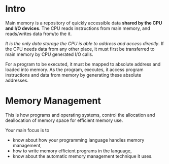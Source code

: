 # Intro

Main memory is a repository of quickly accessible data **shared by the CPU and I/O devices**. The CPU reads instructions from main memory, and reads/writes data from/to the it.

_It is the only data storage the CPU is able to address and access directly_. If the CPU needs data from any other place, it must first be transferred to main memory by CPU generated I/O calls.

For a program to be executed, it must be mapped to absolute address and loaded into memory. As the program, executes, it access program instructions and data from memory by generating these absolute addresses.

# Memory Management
This is how programs and operating systems, control the allocation and deallocation of memory space for efficient memory use.

Your main focus is to 
- know about how your programming language handles memory management, 
- how to write memory efficient programs in the language, 
- know about the automatic memory management technique it uses.

